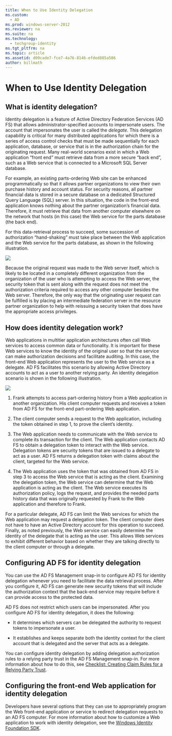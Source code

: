 ```yaml
---
title: When to Use Identity Delegation
ms.custom: 
  - AD
ms.prod: windows-server-2012
ms.reviewer: na
ms.suite: na
ms.technology: 
  - techgroup-identity
ms.tgt_pltfrm: na
ms.topic: article
ms.assetid: d09cade7-fce7-4a76-8146-efded885a586
author: billmath
---
```

# When to Use Identity Delegation
  
## What is identity delegation?  
Identity delegation is a feature of Active Directory Federation Services (AD FS) that allows administrator-specified accounts to impersonate users. The account that impersonates the user is called the *delegate*. This delegation capability is critical for many distributed applications for which there is a series of access control checks that must be made sequentially for each application, database, or service that is in the authorization chain for the originating request. Many real-world scenarios exist in which a Web application “front end” must retrieve data from a more secure “back end”, such as a Web service that is connected to a Microsoft SQL Server database.  
  
For example, an existing parts-ordering Web site can be enhanced programmatically so that it allows partner organizations to view their own purchase history and account status. For security reasons, all partner financial data is stored in a secure database on a dedicated Structured Query Language (SQL) server. In this situation, the code in the front-end application knows nothing about the partner organization’s financial data. Therefore, it must retrieve that data from another computer elsewhere on the network that hosts (in this case) the Web service for the parts database (the back end).  
  
For this data-retrieval process to succeed, some succession of authorization “hand-shaking” must take place between the Web application and the Web service for the parts database, as shown in the following illustration.  
  
![](../../../../media/When-to-Use-Identity-Delegation/adfs2_identitydelegationconcept.gif)  
  
Because the original request was made to the Web server itself, which is likely to be located in a completely different organization from the organization of the user who is attempting to access the Web server, the security token that is sent along with the request does not meet the authorization criteria required to access any other computer besides the Web server. Therefore, the only way that the originating user request can be fulfilled is by placing an intermediate federation server in the resource partner organization to help with reissuing a security token that does have the appropriate access privileges.  
  
## How does identity delegation work?  
Web applications in multitier application architectures often call Web services to access common data or functionality. It is important for these Web services to know the identity of the original user so that the service can make authorization decisions and facilitate auditing. In this case, the front-end Web application represents the user to the Web service as a delegate. AD FS facilitates this scenario by allowing Active Directory accounts to act as a user to another relying party. An identity delegation scenario is shown in the following illustration.  
  
![](../../../../media/When-to-Use-Identity-Delegation/adfs2_identitydelegationsteps.gif)  
  
1.  Frank attempts to access part-ordering history from a Web application in another organization. His client computer requests and receives a token from AD FS for the front-end part-ordering Web application.  
  
2.  The client computer sends a request to the Web application, including the token obtained in step 1, to prove the client’s identity.  
  
3.  The Web application needs to communicate with the Web service to complete its transaction for the client. The Web application contacts AD FS to obtain a delegation token to interact with the Web service. Delegation tokens are security tokens that are issued to a delegate to act as a user. AD FS returns a delegation token with claims about the client, targeted for the Web service.  
  
4.  The Web application uses the token that was obtained from AD FS in step 3 to access the Web service that is acting as the client. Examining the delegation token, the Web service can determine that the Web application is acting as the client. The Web service executes its authorization policy, logs the request, and provides the needed parts history data that was originally requested by Frank to the Web application and therefore to Frank.  
  
For a particular delegate, AD FS can limit the Web services for which the Web application may request a delegation token. The client computer does not have to have an Active Directory account for this operation to succeed. Finally, as noted previously, the Web service can easily determine the identity of the delegate that is acting as the user. This allows Web services to exhibit different behavior based on whether they are talking directly to the client computer or through a delegate.  
  
## Configuring AD FS for identity delegation  
You can use the AD FS Management snap-in to configure AD FS for identity delegation whenever you need to facilitate the data retrieval process. After you configure it, AD FS can generate new security tokens that will include the authorization context that the back-end service may require before it can provide access to the protected data.  
  
AD FS does not restrict which users can be impersonated. After you configure AD FS for identity delegation, it does the following:  
  
-   It determines which servers can be delegated the authority to request tokens to impersonate a user.  
  
-   It establishes and keeps separate both the identity context for the client account that is delegated and the server that acts as a delegate.  
  
You can configure identity delegation by adding delegation authorization rules to a relying party trust in the AD FS Management snap-in. For more information about how to do this, see [Checklist: Creating Claim Rules for a Relying Party Trust](Checklist--Creating-Claim-Rules-for-a-Relying-Party-Trust.md).  
  
## Configuring the front-end Web application for identity delegation  
Developers have several options that they can use to appropriately program the Web front-end application or service to redirect delegation requests to an AD FS computer. For more information about how to customize a Web application to work with identity delegation, see the [Windows Identity Foundation SDK](http://go.microsoft.com/fwlink/?LinkId=122266).  
  

